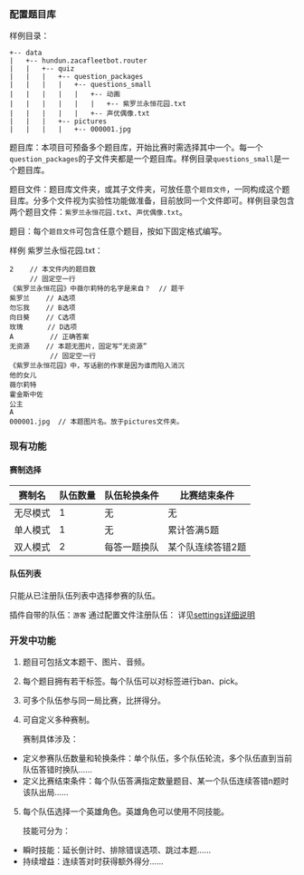 ### 配置题目库

样例目录：
```
+-- data
|   +-- hundun.zacafleetbot.router
|   |   +-- quiz
|   |   |   +-- question_packages
|   |   |   |   +-- questions_small
|   |   |   |   |   +-- 动画
|   |   |   |   |   |   +-- 紫罗兰永恒花园.txt
|   |   |   |   |   +-- 声优偶像.txt
|   |   |   +-- pictures
|   |   |   |   +-- 000001.jpg
```

题目库：本项目可预备多个题目库，开始比赛时需选择其中一个。每一个`question_packages`的子文件夹都是一个题目库。样例目录`questions_small`是一个题目库。

题目文件：题目库文件夹，或其子文件夹，可放任意个`题目文件`，一同构成这个题目库。分多个文件视为实验性功能做准备，目前放同一个文件即可。样例目录包含两个题目文件：`紫罗兰永恒花园.txt`、`声优偶像.txt`。

题目：每个`题目文件`可包含任意个题目，按如下固定格式编写。

样例 紫罗兰永恒花园.txt：
```
2    // 本文件内的题目数
     // 固定空一行
《紫罗兰永恒花园》中薇尔莉特的名字是来自？  // 题干
紫罗兰    // A选项
勿忘我    // B选项
向日葵    // C选项
玫瑰      // D选项
A         // 正确答案
无资源    // 本题无图片，固定写“无资源”
          // 固定空一行
《紫罗兰永恒花园》中，写话剧的作家是因为谁而陷入消沉
他的女儿
薇尔莉特
霍金斯中佐
公主
A
000001.jpg  // 本题图片名。放于pictures文件夹。
```

### 现有功能

#### 赛制选择

| 赛制名 | 队伍数量 | 队伍轮换条件 | 比赛结束条件 |
|---------|--------|--------|--------|
| 无尽模式 | 1      | 无 | 无 |
| 单人模式 | 1      | 无 | 累计答满5题 |
| 双人模式 | 2      | 每答一题换队 | 某个队连续答错2题 |

#### 队伍列表

只能从已注册队伍列表中选择参赛的队伍。

插件自带的队伍：`游客` 
通过配置文件注册队伍： 详见[settings详细说明](settings详细说明.md)



### 开发中功能

1. 题目可包括文本题干、图片、音频。

2. 每个题目拥有若干标签。每个队伍可以对标签进行ban、pick。

3. 可多个队伍参与同一局比赛，比拼得分。

4. 可自定义多种赛制。

    赛制具体涉及：

- 定义参赛队伍数量和轮换条件：单个队伍，多个队伍轮流，多个队伍直到当前队伍答错时换队……
- 定义比赛结束条件：每个队伍答满指定数量题目、某一个队伍连续答错n题时该队出局……

5. 每个队伍选择一个英雄角色。英雄角色可以使用不同技能。

    技能可分为：

- 瞬时技能：延长倒计时、排除错误选项、跳过本题……
- 持续增益：连续答对时获得额外得分……
